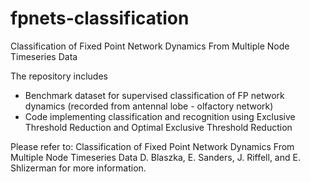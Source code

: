# fpnets-classification
Classification of Fixed Point Network Dynamics From Multiple Node Timeseries Data

The repository includes 
* Benchmark dataset for supervised classification of FP network dynamics (recorded from antennal lobe - olfactory network) 
* Code implementing classification and recognition using Exclusive Threshold Reduction and Optimal Exclusive Threshold Reduction

Please refer to:
  Classification of Fixed Point Network Dynamics From Multiple Node Timeseries Data
  D. Blaszka, E. Sanders, J. Riffell, and E. Shlizerman
for more information.

